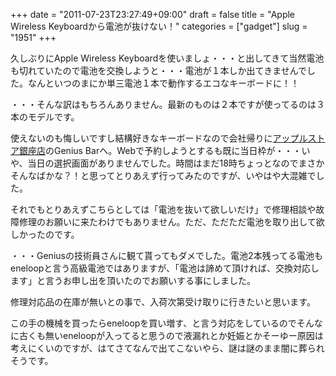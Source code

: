 +++
date = "2011-07-23T23:27:49+09:00"
draft = false
title = "Apple Wireless Keyboardから電池が抜けない！"
categories = ["gadget"]
slug = "1951"
+++

久しぶりにApple Wireless Keyboardを使いましょ・・・と出してきて当然電池も切れていたので電池を交換しようと・・・電池が１本しか出てきませんでした。なんといつのまにか単三電池１本で動作するエコなキーボードに！！

・・・そんな訳はもちろんありません。最新のものは２本ですが使ってるのは３本のモデルです。

使えないのも悔しいですし結構好きなキーボードなので会社帰りに<a href="http://www.apple.com/jp/retail/ginza/">アップルストア銀座店</a>のGenius Barへ。Webで予約しようとするも既に当日枠が・・・いや、当日の選択画面がありませんでした。時間はまだ18時ちょっとなのでまさかそんなばかな？！と思ってとりあえず行ってみたのですが、いやはや大混雑でした。

それでもとりあえずこちらとしては「電池を抜いて欲しいだけ」で修理相談や故障修理のお願いに来たわけでもありません。ただ、ただただ電池を取り出して欲しかったのです。

・・・Geniusの技術員さんに観て貰ってもダメでした。電池2本残ってる電池もeneloopと言う高級電池ではありますが、「電池は諦めて頂ければ、交換対応します」と言うお申し出を頂いたのでお願いする事にしました。

修理対応品の在庫が無いとの事で、入荷次第受け取りに行きたいと思います。

この手の機械を買ったらeneloopを買い増す、と言う対応をしているのでそんなに古くも無いeneloopが入ってると思うので液漏れとか妊娠とかそーゆー原因は考えにくいのですが、はてさてなんで出てこないやら、謎は謎のまま闇に葬られそうです。
